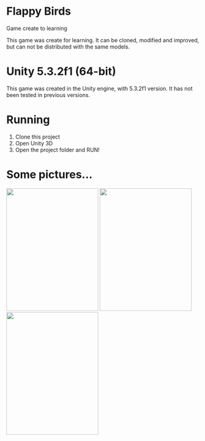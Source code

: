 # Flappy Birds
Game create to learning

This game was create for learning. It can be cloned, modified and improved, but can not be distributed with the same models.

# Unity 5.3.2f1 (64-bit)
This game was created in the Unity engine, with 5.3.2f1 version. It has not been tested in previous versions.

# Running
1. Clone this project
2. Open Unity 3D
3. Open the project folder and RUN!

# Some pictures...
<img src="https://dl.dropboxusercontent.com/u/20234298/Screenshot_20160402-114154.png" width="240" height="320">  
<img src="https://dl.dropboxusercontent.com/u/20234298/Screenshot_20160402-114208.png" width="240" height="320">
<img src="https://dl.dropboxusercontent.com/u/20234298/Screenshot_20160402-114219.png" width="240" height="320">